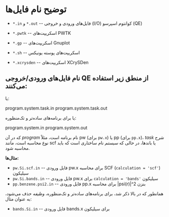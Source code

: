 # توضیح نام فایل‌ها

- `*.in` و `*.out` -- فایل‌های ورودی و خروجی (I/O) کوانتوم اسپرسو (QE)

- `*.pwtk` -- اسکریپت‌های PWTK
- `*.gp` -- اسکریپت‌های Gnuplot
- `*.sh` -- اسکریپت‌های پوسته یونیکس
- `*.xcrysden` -- اسکریپت‌های XCrySDen

## نام فایل‌های ورودی/خروجی QE از منطق زیر استفاده می‌کنند:

یا:

program.system.task.in
program.system.task.out

یا برای برنامه‌های ساده‌تر و تک‌منظوره:

program.system.in
program.system.out

که در آن *program* نام برنامه است، مثلاً pw (برای `pw.x`) یا pp (برای `pp.x`)، *task* شرح نوع محاسبه است، مانند scf یا باندها، در حالی که *سیستم* نام ساختاری است که باید محاسبه شود.

**مثال‌ها:**

* `pw.Si.scf.in` -- فایل ورودی pw.x برای محاسبه SCF (`calculation = 'scf'`) سیلیکون
* `pw.Si.bands.in` -- فایل ورودی pw.x برای `calculation = 'bands'` سیلیکون
* `pp.benzene.psi2.in` -- فایل ورودی pp.x برای محاسبه |psi(r)|^2 بنزن

همانطور که در بالا ذکر شد، برای برنامه‌های ساده‌تر و تک‌منظوره، *وظیفه* حذف می‌شود، به عنوان مثال:

* `bands.Si.in` -- فایل ورودی bands.x برای سیلیکون